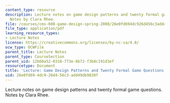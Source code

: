 ```yaml
---
content_type: resource
description: Lecture notes on game design patterns and twenty formal game questions.
  Notes by Clara Rhee.
file: /courses/cms-608-game-design-spring-2008/26e0fd694dc926d456c3add49db9830f_MITCMS_608s08_lec_notes05.pdf
file_type: application/pdf
learning_resource_types:
- Lecture Notes
license: https://creativecommons.org/licenses/by-nc-sa/4.0/
ocw_type: OCWFile
parent_title: Lecture Notes
parent_type: CourseSection
parent_uid: 12b60a52-0318-773e-6b72-f3b8c191d3ef
resourcetype: Document
title: 'Lecture: Game Design Patterns and Twenty Formal Game Questions'
uid: 26e0fd69-4dc9-26d4-56c3-add49db9830f
---
```

Lecture notes on game design patterns and twenty formal game questions. Notes by Clara Rhee.